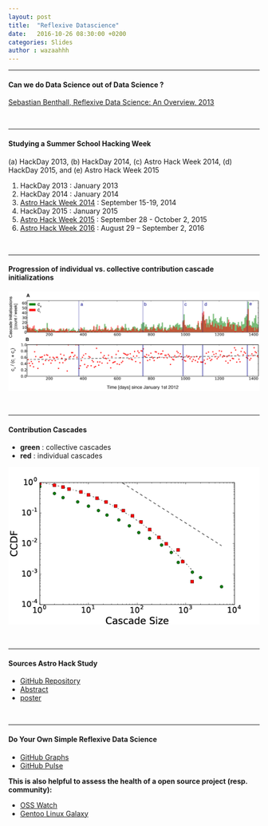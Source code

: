 ```yaml
---
layout: post
title:  "Reflexive Datascience"
date:   2016-10-26 08:30:00 +0200
categories: Slides
author : wazaahhh
---
```


***

#### **Can we do Data Science out of Data Science ?**


[Sebastian Benthall, Reflexive Data Science: An Overview, 2013](http://dlab.berkeley.edu/blog/reflexive-data-science-overview)

<br>

***

#### **Studying a Summer School Hacking Week**

(a) HackDay 2013, (b) HackDay 2014, (c) Astro Hack Week 2014, (d) HackDay 2015, and (e) Astro Hack Week
2015

1. HackDay 2013 : January 2013
2. HackDay 2014 : January 2014
3. [Astro Hack Week 2014](http://astrohackweek.org/2016/) : September 15-19, 2014
4. HackDay 2015 : January 2015
5. [Astro Hack Week 2015](http://astrohackweek.org/2015/) : September 28 - October 2, 2015
6. [Astro Hack Week 2016](http://astrohackweek.org/2014/) : August 29 – September 2, 2016

<br>

***

#### **Progression of individual vs. collective contribution cascade initializations**

![timeline][timeline]


[timeline]:https://raw.githubusercontent.com/wazaahhh/AstroWeekStudy/master/manuscript/ci_abstract/individual_vs_interactive_cascades.png

<br>

***

#### **Contribution Cascades**

- **green** : collective cascades
- **red** : individual cascades

![ccdf][ccdf]


[ccdf]:https://github.com/wazaahhh/AstroWeekStudy/blob/master/manuscript/ci_abstract/ccdf_individual_vs_interactive_cascades.png?raw=true

<br>

***

#### **Sources Astro Hack Study**

- [GitHub Repository](https://github.com/wazaahhh/AstroWeekStudy)
- [Abstract](https://github.com/wazaahhh/AstroWeekStudy/blob/master/manuscript/ci_abstract/ci2016-sample.pdf)
- [poster](https://github.com/wazaahhh/AstroWeekStudy/blob/master/manuscript/ci_abstract/poster_CI2016_sized.pdf)

<br>

***

#### **Do Your Own Simple Reflexive Data Science**

- [GitHub Graphs](https://github.com/wazaahhh/openscience/graphs/contributors)
- [GitHub Pulse](https://github.com/wazaahhh/openscience/pulse)

**This is also helpful to assess the health of a open source project (resp. community):**

- [OSS Watch](http://oss-watch.ac.uk/resources/evaluatingsustainability)
- [Gentoo Linux Galaxy](http://www.seemantk.com/viz/gentoo/galaxy/)
